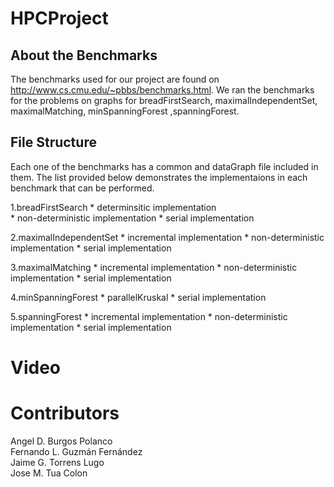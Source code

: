 # HPCProject

## About the Benchmarks

The benchmarks used for our project are found on  http://www.cs.cmu.edu/~pbbs/benchmarks.html.
We ran the benchmarks for the problems on graphs for breadFirstSearch, maximalIndependentSet, maximalMatching, minSpanningForest
,spanningForest. 

## File Structure

Each one of the benchmarks has a common and dataGraph file included in them. The list provided below demonstrates the implementaions in each benchmark that can be performed.

1.breadFirstSearch
	* determinsitic implementation	
	* non-deterministic implementation
	* serial implementation
  
2.maximalIndependentSet
	* incremental implementation
	* non-deterministic implementation
	* serial implementation
  
3.maximalMatching
	* incremental implementation
	* non-deterministic implementation
	* serial implementation
  
4.minSpanningForest
	* parallelKruskal
	* serial implementation
  
5.spanningForest
	* incremental implementation
	* non-deterministic implementation
	* serial implementation
  
# Video

# Contributors

Angel D. Burgos Polanco        
Fernando L. Guzmán Fernández   
Jaime G. Torrens Lugo        
Jose M. Tua Colon  


